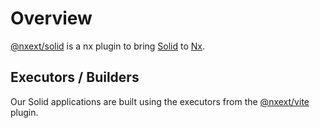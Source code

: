 # Overview

[@nxext/solid](https://github.com/nxext/nx-extensions/tree/main/packages/solid) is a nx plugin to bring [Solid](https://www.solidjs.com/) to [Nx](https://nx.dev/).

## Executors / Builders

Our Solid applications are built using the executors from the [@nxext/vite](../vite/overview.md) plugin.
